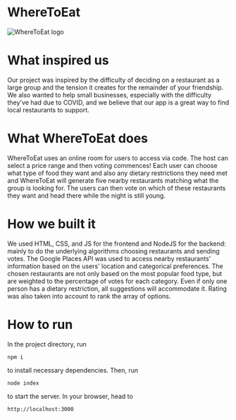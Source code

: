# WhereToEat

![WhereToEat logo](https://challengepost-s3-challengepost.netdna-ssl.com/photos/production/software_photos/001/657/678/datas/original.jpg)

# What inspired us
Our project was inspired by the difficulty of deciding on a restaurant as a large group and the tension it creates for the remainder of your friendship. We also wanted to help small businesses, especially with the difficulty they've had due to COVID, and we believe that our app is a great way to find local restaurants to support.

# What WhereToEat does
WhereToEat uses an online room for users to access via code. The host can select a price range and then voting commences! Each user can choose what type of food they want and also any dietary restrictions they need met and WhereToEat will generate five nearby restaurants matching what the group is looking for. The users can then vote on which of these restaurants they want and head there while the night is still young.

# How we built it
We used HTML, CSS, and JS for the frontend and NodeJS for the backend: mainly to do the underlying algorithms choosing restaurants and sending votes. The Google Places API was used to access nearby restaurants' information based on the users' location and categorical preferences. The chosen restaurants are not only based on the most popular food type, but are weighted to the percentage of votes for each category. Even if only one person has a dietary restriction, all suggestions will accommodate it. Rating was also taken into account to rank the array of options.

# How to run
In the project directory, run
```
npm i
```
to install necessary dependencies. Then, run
```
node index
```
to start the server. In your browser, head to
```
http://localhost:3000
```

